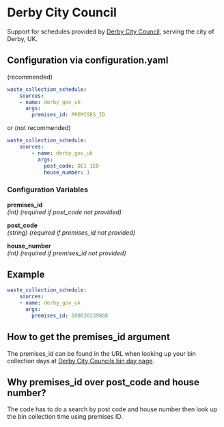 # Derby City Council

Support for schedules provided by [Derby City Council](https://secure.derby.gov.uk/binday/), serving the
city of Derby, UK.

## Configuration via configuration.yaml

(recommended)
```yaml
waste_collection_schedule:
    sources:
    - name: derby_gov_uk
      args:
        premises_id: PREMISES_ID
```

or (not recommended)

```yaml
waste_collection_schedule:
    sources:
        - name: derby_gov_uk
          args:
            post_code: DE1 1ED
            house_number: 1
```

### Configuration Variables

**premises_id**<br>
*(int) (required if post_code not provided)*

**post_code**<br>
*(string) (required if premises_id not provided)*

**house_number**<br>
*(int) (required if premises_id not provided)*

## Example

```yaml
waste_collection_schedule:
    sources:
    - name: derby_gov_uk
      args:
        premises_id: 100030339868
```

## How to get the premises_id argument

The premises_id can be found in the URL when looking up your
bin collection days at [Derby City Councils bin day page](https://secure.derby.gov.uk/binday/).

## Why premises_id over post_code and house number?

The code has to do a search by post code and house number then look up the bin collection time using premises ID.
